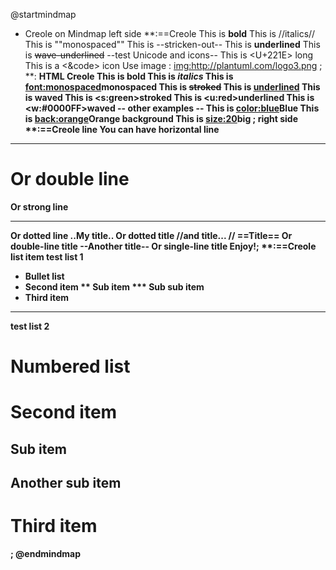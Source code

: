 @startmindmap
* Creole on Mindmap
left side
**:==Creole
  This is **bold**
  This is //italics//
  This is ""monospaced""
  This is --stricken-out--
  This is __underlined__
  This is ~~wave-underlined~~
--test Unicode and icons--
  This is <U+221E> long
  This is a <&code> icon
  Use image : <img:http://plantuml.com/logo3.png>
;
**: <b>HTML Creole 
  This is <b>bold</b>
  This is <i>italics</i>
  This is <font:monospaced>monospaced</font>
  This is <s>stroked</s>
  This is <u>underlined</u>
  This is <w>waved</w>
  This is <s:green>stroked</s>
  This is <u:red>underlined</u>
  This is <w:#0000FF>waved</w>
-- other examples --
  This is <color:blue>Blue</color>
  This is <back:orange>Orange background</back>
  This is <size:20>big</size>
;
right side
**:==Creole line
You can have horizontal line
----
Or double line
====
Or strong line
____
Or dotted line
..My title..
Or dotted title
//and title... //
==Title==
Or double-line title
--Another title--
Or single-line title
Enjoy!;
**:==Creole list item
**test list 1**
* Bullet list
* Second item
** Sub item
*** Sub sub item
* Third item
----
**test list 2**
# Numbered list
# Second item
## Sub item
## Another sub item
# Third item
;
@endmindmap


